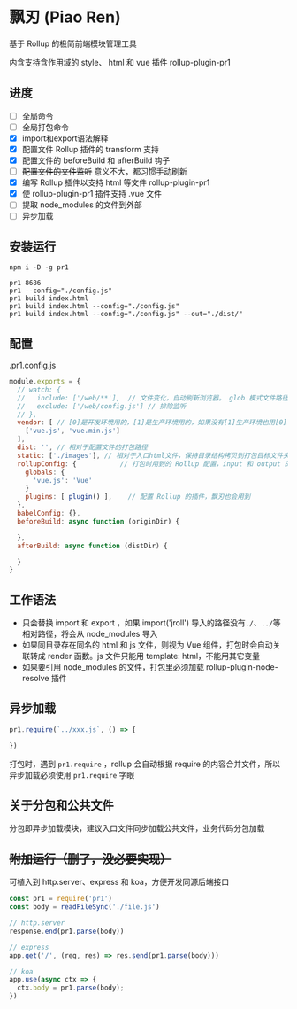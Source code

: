 # 飘刃 (Piao Ren)

基于 Rollup 的极简前端模块管理工具

内含支持含作用域的 style、 html 和 vue 插件 rollup-plugin-pr1

## 进度

- [ ] 全局命令
- [ ] 全局打包命令
- [x] import和export语法解释
- [x] 配置文件 Rollup 插件的 transform 支持
- [x] 配置文件的 beforeBuild 和 afterBuild 钩子
- [ ] ~~配置文件的文件监听~~ 意义不大，都习惯手动刷新
- [x] 编写 Rollup 插件以支持 html 等文件 rollup-plugin-pr1
- [x] 使 rollup-plugin-pr1 插件支持 .vue 文件
- [ ] 提取 node_modules 的文件到外部
- [ ] 异步加载

## 安装运行

```
npm i -D -g pr1
```

```
pr1 8686
pr1 --config="./config.js"
pr1 build index.html
pr1 build index.html --config="./config.js"
pr1 build index.html --config="./config.js" --out="./dist/"
```

## 配置

.pr1.config.js

```js
module.exports = {
  // watch: {
  //   include: ['/web/**'],  // 文件变化，自动刷新浏览器。 glob 模式文件路径
  //   exclude: ['/web/config.js'] // 排除监听
  // },
  vendor: [ // [0]是开发环境用的，[1]是生产环境用的，如果没有[1]生产环境也用[0]
    ['vue.js', 'vue.min.js']
  ],
  dist: '', // 相对于配置文件的打包路径
  static: ['./images'], // 相对于入口html文件，保持目录结构拷贝到打包目标文件夹
  rollupConfig: {           // 打包时用到的 Rollup 配置，input 和 output 的 file 选项是无效的
    globals: {
      'vue.js': 'Vue'
    }
    plugins: [ plugin() ],    // 配置 Rollup 的插件，飘刃也会用到
  },
  babelConfig: {},
  beforeBuild: async function (originDir) {

  },
  afterBuild: async function (distDir) {

  }
}
```

## 工作语法

- 只会替换 import 和 export ，如果 import('jroll') 导入的路径没有`./`、`../`等相对路径，将会从 node_modules 导入
- 如果同目录存在同名的 html 和 js 文件，则视为 Vue 组件，打包时会自动关联转成 render 函数。js 文件只能用 template: html，不能用其它变量
- 如果要引用 node_modules 的文件，打包里必须加载 rollup-plugin-node-resolve 插件

## 异步加载

```js
pr1.require(`../xxx.js`, () => {

})
```

打包时，遇到 `pr1.require` ，rollup 会自动根据 require 的内容合并文件，所以异步加载必须使用 `pr1.require` 字眼

## 关于分包和公共文件

分包即异步加载模块，建议入口文件同步加载公共文件，业务代码分包加载

## ~~附加运行（删了，没必要实现）~~

可植入到 http.server、express 和 koa，方便开发同源后端接口

```js
const pr1 = require('pr1')
const body = readFileSync('./file.js')

// http.server
response.end(pr1.parse(body))

// express
app.get('/', (req, res) => res.send(pr1.parse(body)))

// koa
app.use(async ctx => {
  ctx.body = pr1.parse(body);
})
```
